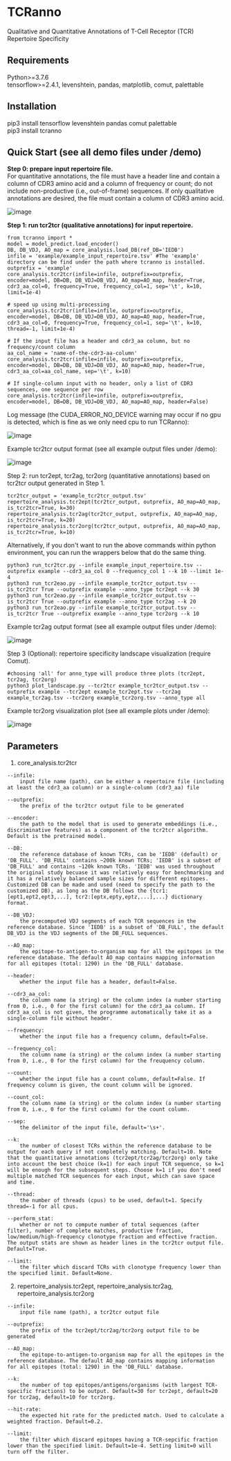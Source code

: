 # TCRanno
Qualitative and Quantitative Annotations of T-Cell Receptor (TCR) Repertoire Specificity

## Requirements
Python>=3.7.6 \
tensorflow>=2.4.1, levenshtein, pandas, matplotlib, comut, palettable

## Installation
pip3 install tensorflow levenshtein pandas comut palettable \
pip3 install tcranno

## Quick Start (see all demo files under /demo)
**Step 0: prepare input repertoire file.**\
For quantitative annotations, the file must have a header line and contain a column of CDR3 amino acid and a column of frequency or count; do not include non-productive (i.e., out-of-frame) sequences. If only qualitative annotations are desired, the file must contain a column of CDR3 amino acid.

![image](https://github.com/deepomicslab/TCRanno/blob/main/imgs/input_format_resize.PNG)

**Step 1: run tcr2tcr (qualitative annotations) for input repertoire.**
```
from tcranno import *
model = model_predict.load_encoder()
DB, DB_VDJ, AO_map = core_analysis.load_DB(ref_DB='IEDB')
infile = 'example/example_input_repertoire.tsv' #The 'example' directory can be find under the path where tcranno is installed.
outprefix = 'example'
core_analysis.tcr2tcr(infile=infile, outprefix=outprefix, encoder=model, DB=DB, DB_VDJ=DB_VDJ, AO_map=AO_map, header=True, cdr3_aa_col=0, frequency=True, frequency_col=1, sep='\t', k=10, limit=1e-4)

# speed up using multi-processing
core_analysis.tcr2tcr(infile=infile, outprefix=outprefix, encoder=model, DB=DB, DB_VDJ=DB_VDJ, AO_map=AO_map, header=True, cdr3_aa_col=0, frequency=True, frequency_col=1, sep='\t', k=10, thread=-1, limit=1e-4)

# If the input file has a header and cdr3_aa column, but no frequency/count column
aa_col_name = 'name-of-the-cdr3-aa-column'
core_analysis.tcr2tcr(infile=infile, outprefix=outprefix, encoder=model, DB=DB, DB_VDJ=DB_VDJ, AO_map=AO_map, header=True, cdr3_aa_col=aa_col_name, sep='\t', k=10)

# If single-column input with no header, only a list of CDR3 sequences, one sequence per row
core_analysis.tcr2tcr(infile=infile, outprefix=outprefix, encoder=model, DB=DB, DB_VDJ=DB_VDJ, AO_map=AO_map, header=False)
```
Log message (the CUDA_ERROR_NO_DEVICE warning may occur if no gpu is detected, which is fine as we only need cpu to run TCRanno):

![image](https://github.com/deepomicslab/TCRanno/blob/main/imgs/log.PNG)

Example tcr2tcr output format (see all example output files under /demo):

![image](https://github.com/deepomicslab/TCRanno/blob/main/imgs/tcr2tcr_output_format.PNG)

Step 2: run tcr2ept, tcr2ag, tcr2org (quantitative annotations) based on tcr2tcr output generated in Step 1.
```
tcr2tcr_output = 'example_tcr2tcr_output.tsv'
repertoire_analysis.tcr2ept(tcr2tcr_output, outprefix, AO_map=AO_map, is_tcr2tcr=True, k=30)
repertoire_analysis.tcr2ag(tcr2tcr_output, outprefix, AO_map=AO_map, is_tcr2tcr=True, k=20)
repertoire_analysis.tcr2org(tcr2tcr_output, outprefix, AO_map=AO_map, is_tcr2tcr=True, k=10)
```
Alternatively, if you don't want to run the above commands within python environment, you can run the wrappers below that do the same thing.
```
python3 run_tcr2tcr.py --infile example_input_repertoire.tsv --outprefix example --cdr3_aa_col 0 --frequency_col 1 --k 10 --limit 1e-4
python3 run_tcr2eao.py --infile example_tcr2tcr_output.tsv --is_tcr2tcr True --outprefix example --anno_type tcr2ept --k 30
python3 run_tcr2eao.py --infile example_tcr2tcr_output.tsv --is_tcr2tcr True --outprefix example --anno_type tcr2ag --k 20
python3 run_tcr2eao.py --infile example_tcr2tcr_output.tsv --is_tcr2tcr True --outprefix example --anno_type tcr2org --k 10
```
Example tcr2ag output format (see all example output files under /demo):

![image](https://github.com/deepomicslab/TCRanno/blob/main/imgs/tcr2ag_output_format.PNG)

Step 3 (Optional): repertoire specificity landscape visualization (require Comut).
```
#choosing 'all' for anno_type will produce three plots (tcr2ept, tcr2ag, tcr2org)
python3 plot_landscape.py --tcr2tcr example_tcr2tcr_output.tsv --outprefix example --tcr2ept example_tcr2ept.tsv --tcr2ag example_tcr2ag.tsv --tcr2org example_tcr2org.tsv --anno_type all
```
Example tcr2org visualization plot (see all example plots under /demo):

![image](https://github.com/deepomicslab/TCRanno/blob/main/demo/example_tcr2org.png)

## Parameters
1. core_analysis.tcr2tcr
```
--infile: 
    input file name (path), can be either a repertoire file (including at least the cdr3_aa column) or a single-column (cdr3_aa) file

--outprefix: 
    the prefix of the tcr2tcr output file to be generated

--encoder: 
    the path to the model that is used to generate embeddings (i.e., discriminative features) as a component of the tcr2tcr algorithm. Default is the pretrained model.

--DB: 
    the reference database of known TCRs, can be 'IEDB' (default) or 'DB_FULL'. 'DB_FULL' contains ~200k known TCRs; 'IEDB' is a subset of 'DB_FULL' and contains ~120k known TCRs. 'IEDB' was used throughout the original study becuase it was relatively easy for benchmarking and it has a relatively balanced sample sizes for different epitopes. Customized DB can be made and used (need to specify the path to the customized DB), as long as the DB follows the {tcr1:[ept1,ept2,ept3,...], tcr2:[eptx,epty,eptz,...],...} dictionary format.

--DB_VDJ: 
    the precomputed VDJ segments of each TCR sequences in the reference database. Since 'IEDB' is a subset of 'DB_FULL', the default DB_VDJ is the VDJ segments of the DB_FULL sequences.
    
--AO_map: 
    the epitope-to-antigen-to-organism map for all the epitopes in the reference database. The default AO_map contains mapping information for all epitopes (total: 1290) in the 'DB_FULL' database.
    
--header: 
    whether the input file has a header, default=False.

--cdr3_aa_col: 
    the column name (a string) or the column index (a number starting from 0, i.e., 0 for the first column) for the cdr3_aa column. If cdr3_aa_col is not given, the programme automatically take it as a single-column file without header.

--frequency: 
    whether the input file has a frequency column, default=False.

--frequency_col: 
    the column name (a string) or the column index (a number starting from 0, i.e., 0 for the first column) for the freuquency column.
    
--count: 
    whether the input file has a count column, default=False. If frequency column is given, the count column will be ignored.

--count_col: 
    the column name (a string) or the column index (a number starting from 0, i.e., 0 for the first column) for the count column.

--sep: 
    the delimitor of the input file, default='\s+'.

--k: 
    the number of closest TCRs within the reference database to be output for each query if not completely matching. Default=10. Note that the quantitative annotations (tcr2ept/tcr2ag/tcr2org) only take into account the best choice (k=1) for each input TCR sequence, so k=1 will be enough for the subsequent steps. Choose k=1 if you don't need multiple matched TCR sequences for each input, which can save space and time.

--thread: 
    the number of threads (cpus) to be used, default=1. Specify thread=-1 for all cpus.
    
--perform_stat:
    whether or not to compute number of total sequences (after filter), number of complete matches, productive fraction, low/medium/high-frequency clonotype fraction and effective fraction. The output stats are shown as header lines in the tcr2tcr output file. Default=True.

--limit: 
    the filter which discard TCRs with clonotype frequency lower than the specified limit. Default=None.
```

2. repertoire_analysis.tcr2ept, repertoire_analysis.tcr2ag, repertoire_analysis.tcr2org
```
--infile: 
    input file name (path), a tcr2tcr output file

--outprefix: 
    the prefix of the tcr2ept/tcr2ag/tcr2org output file to be generated
    
--AO_map: 
    the epitope-to-antigen-to-organism map for all the epitopes in the reference database. The default AO_map contains mapping information for all epitopes (total: 1290) in the 'DB_FULL' database.

--k: 
    the number of top epitopes/antigens/organisms (with largest TCR-specific fractions) to be output. Default=30 for tcr2ept, default=20 for tcr2ag, default=10 for tcr2org.

--hit-rate: 
    the expected hit rate for the predicted match. Used to calculate a weighted fraction. Default=0.2.

--limit: 
    the filter which discard epitopes having a TCR-sepcific fraction lower than the specified limit. Default=1e-4. Setting limit=0 will turn off the filter.

```
